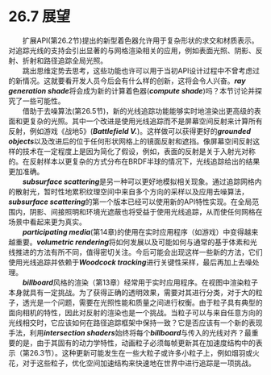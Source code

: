 # 26.7 展望
&emsp;&emsp;扩展API(第26.2节)提出的新型着色器允许用于复杂形状的求交和材质表示。对追踪光线的支持会引出显著的与网格渲染相关的应用，例如表面光照、阴影、反射、折射和路径追踪全局光照。  
&emsp;&emsp;跳出思维定势去思考，这些功能也许可以用于当初API设计过程中不曾考虑过的新情况。这就要看开发人员今后会有什么样的创新，这将会令人兴奋。***ray generation shade***将会成为新的计算着色器(***compute shade***)吗？本节讨论并探究了一些可能性。  
&emsp;&emsp;借助于去噪算法(第26.5节)，新的光线追踪功能能够实时地渲染出更高级的表面和更复杂的光照。其中一个改进是使用光线追踪而不是屏幕空间反射来计算所有反射，例如游戏《战地5》(***Battlefield V.***)。这样做可以获得更好的***grounded objects***以及改进后的位于任何形状网格上的镜面反射和遮挡。像屏幕空间反射这样的技术在一定程度上是因为简化了假设，例如，表面的反射是关于入射光对称的。在反射样本以更复杂的方式分布在BRDF半球的情况下，光线追踪给出的结果更加准确。  
&emsp;&emsp;***subsurface scattering***是另一种可以更好地模拟相关现象。通过追踪网格内的散射光，暂时性地累积纹理空间中来自多个方向的采样以及应用去噪算法，***subsurface scattering***的第一个版本已经可以使用新的API特性实现。在全局范围内，阴影、间接照明和环境光遮蔽也将受益于使用光线追踪，从而使任何网格在场景中看起来更为真实。  
&emsp;&emsp;***participating media***(第14章)的使用在实时应用程序（如游戏）中变得越来越重要。***volumetric rendering***将如何发展以及可能如何与通常的基于体素和光线推进的方法有所不同，值得密切关注。今后可能会出现这样一些新的方法，它们使用光线追踪并依赖于***Woodcock tracking***进行关键性采样，最后再加上去噪处理。  
&emsp;&emsp;***billboard***风格的渲染（第13章）经常用于实时应用程序。在视图中渲染粒子本身就具有一定挑战。为了获得正确的透明效果，需要对其进行分类，对于大的粒子，透光是一个问题，需要在光照性能和质量之间进行权衡。由于粒子具有典型的面向相机的特性，因此对反射的渲染也是一个挑战。当粒子可以与来自任意方向的光线相交时，它应该如何在路径追踪框架中保持一致？它是否应该有一个新的表现手法，利用***intersection shaders***始终将每个***billboard***与传入的光线对齐？最重要的是，由于其固有的动力学特性，动画粒子必须每帧更新其在加速度结构中的表示（第26.3节）。这种更新可能发生在一些大粒子或许多小粒子上，例如烟羽或火花，对于这些粒子，优化空间加速结构来快速地在世界中进行追踪是一项挑战。
